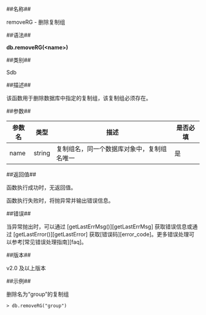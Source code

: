 ##名称##

removeRG - 删除复制组

##语法##

**db.removeRG(\<name\>)**

##类别##

Sdb

##描述##

该函数用于删除数据库中指定的复制组，该复制组必须存在。

##参数##

| 参数名 | 类型 | 描述 											| 是否必填 	|
| ------ | -------- | ----------------------------------------------| ------ 	|
| name 	 | string	| 复制组名，同一个数据库对象中，复制组名唯一 	| 是 		|

##返回值##

函数执行成功时，无返回值。

函数执行失败时，将抛异常并输出错误信息。

##错误##

当异常抛出时，可以通过 [getLastErrMsg()][getLastErrMsg] 获取错误信息或通过 [getLastError()][getLastError] 获取[错误码][error_code]。更多错误处理可以参考[常见错误处理指南][faq]。

##版本##

v2.0 及以上版本

##示例##

删除名为“group”的复制组

```lang-javascript
> db.removeRG("group")
```

[^_^]:
     本文使用的所有引用及链接
[getLastErrMsg]:manual/Manual/Sequoiadb_Command/Global/getLastErrMsg.md
[getLastError]:manual/Manual/Sequoiadb_Command/Global/getLastError.md
[faq]:manual/FAQ/faq_sdb.md
[error_code]:manual/Manual/Sequoiadb_error_code.md